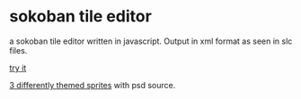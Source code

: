 # sokoban tile editor

a sokoban tile editor written in javascript. Output in xml format as seen in slc files.

[try it](https://deficx.github.io/sokoban-editor)

[3 differently themed sprites](https://deficx.github.io/sokoban-editor/tiles.html) with psd source.
